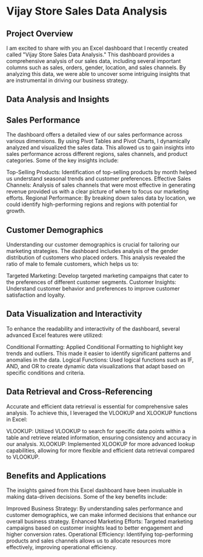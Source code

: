 # Vijay Store Sales Data Analysis
## Project Overview
I am excited to share with you an Excel dashboard that I recently created called "Vijay Store Sales Data Analysis." This dashboard provides a comprehensive analysis of our sales data, including several important columns such as sales, orders, gender, location, and sales channels. By analyzing this data, we were able to uncover some intriguing insights that are instrumental in driving our business strategy.

## Data Analysis and Insights
## Sales Performance
The dashboard offers a detailed view of our sales performance across various dimensions. By using Pivot Tables and Pivot Charts, I dynamically analyzed and visualized the sales data. This allowed us to gain insights into sales performance across different regions, sales channels, and product categories. Some of the key insights include:

Top-Selling Products: Identification of top-selling products by month helped us understand seasonal trends and customer preferences.
Effective Sales Channels: Analysis of sales channels that were most effective in generating revenue provided us with a clear picture of where to focus our marketing efforts.
Regional Performance: By breaking down sales data by location, we could identify high-performing regions and regions with potential for growth.
## Customer Demographics
Understanding our customer demographics is crucial for tailoring our marketing strategies. The dashboard includes analysis of the gender distribution of customers who placed orders. This analysis revealed the ratio of male to female customers, which helps us to:

Targeted Marketing: Develop targeted marketing campaigns that cater to the preferences of different customer segments.
Customer Insights: Understand customer behavior and preferences to improve customer satisfaction and loyalty.
## Data Visualization and Interactivity
To enhance the readability and interactivity of the dashboard, several advanced Excel features were utilized:

Conditional Formatting: Applied Conditional Formatting to highlight key trends and outliers. This made it easier to identify significant patterns and anomalies in the data.
Logical Functions: Used logical functions such as IF, AND, and OR to create dynamic data visualizations that adapt based on specific conditions and criteria.
## Data Retrieval and Cross-Referencing
Accurate and efficient data retrieval is essential for comprehensive sales analysis. To achieve this, I leveraged the VLOOKUP and XLOOKUP functions in Excel:

VLOOKUP: Utilized VLOOKUP to search for specific data points within a table and retrieve related information, ensuring consistency and accuracy in our analysis.
XLOOKUP: Implemented XLOOKUP for more advanced lookup capabilities, allowing for more flexible and efficient data retrieval compared to VLOOKUP.
## Benefits and Applications
The insights gained from this Excel dashboard have been invaluable in making data-driven decisions. Some of the key benefits include:

Improved Business Strategy: By understanding sales performance and customer demographics, we can make informed decisions that enhance our overall business strategy.
Enhanced Marketing Efforts: Targeted marketing campaigns based on customer insights lead to better engagement and higher conversion rates.
Operational Efficiency: Identifying top-performing products and sales channels allows us to allocate resources more effectively, improving operational efficiency.

